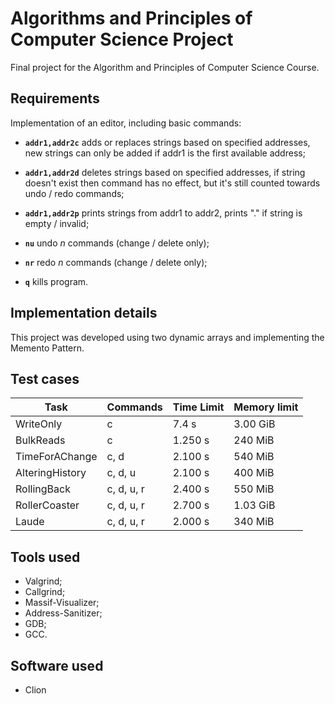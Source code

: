 # Algorithms and Principles of Computer Science Project

Final project for the Algorithm and Principles of Computer Science Course.

## Requirements

Implementation of an editor, including basic commands:

- **`addr1,addr2c`** adds or replaces strings based on specified addresses, new strings can only be added if addr1 is the first available address;

- **`addr1,addr2d`** deletes strings based on specified addresses, if string doesn't exist then command has no effect, but it's still counted towards undo / redo commands;

- **`addr1,addr2p`** prints strings from addr1 to addr2, prints "." if string is empty / invalid;

- **`nu`** undo _n_ commands (change / delete only);

- **`nr`** redo _n_ commands (change / delete only);

- **`q`** kills program. 

## Implementation details

This project was developed using two dynamic arrays and implementing the Memento Pattern.

## Test cases

| Task            | Commands   | Time Limit | Memory limit |
| --------------- | ---------- | ---------- | ------------ |
| WriteOnly       | c          | 7.4 s      | 3.00 GiB     |
| BulkReads       | c          | 1.250 s    | 240 MiB      |
| TimeForAChange  | c, d       | 2.100 s    | 540 MiB      |
| AlteringHistory | c, d, u    | 2.100 s    | 400 MiB      |
| RollingBack     | c, d, u, r | 2.400 s    | 550 MiB      |
| RollerCoaster   | c, d, u, r | 2.700 s    | 1.03 GiB     |
| Laude           | c, d, u, r | 2.000 s    | 340 MiB      |

## Tools used

- Valgrind;
- Callgrind;
- Massif-Visualizer;
- Address-Sanitizer;
- GDB;
- GCC.

## Software used

- Clion
